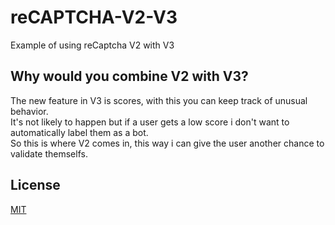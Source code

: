 # reCAPTCHA-V2-V3

Example of using reCaptcha V2 with V3

## Why would you combine V2 with V3?

The new feature in V3 is scores, with this you can keep track of unusual behavior.  
It's not likely to happen but if a user gets a low score i don't want to automatically label them as a bot.  
So this is where V2 comes in, this way i can give the user another chance to validate themselfs.

## License
[MIT](https://choosealicense.com/licenses/mit/)
